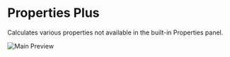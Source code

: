 Properties Plus
========================

Calculates various properties not available in the built-in Properties panel.

![Main Preview](https://formit3d.github.io/PropertiesPlus/preview.png)